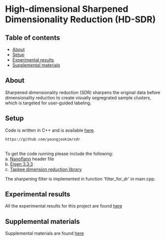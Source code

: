 # High-dimensional Sharpened Dimensionality Reduction (HD-SDR)
## Table of contents
* [About](#about)
* [Setup](#setup)
* [Experimental results](#experimental-results)
* [Supplemental materials](#supplemental-materials)


## About
Sharpened dimensionality reduction (SDR) sharpens the original data before dimensionality reduction to create visually segregrated sample clusters, which is targeted for user-guided labeling. 


## Setup
Code is written in C++ and is available [here](https://github.com/youngjookim/sdr).
```
https://github.com/youngjookim/sdr
```
\
To get the code running please include the following:\
a. [Nanoflann](https://github.com/jlblancoc/nanoflann) header file\
b. [Eigen 3.3.3](http://eigen.tuxfamily.org/)\
c. [Tapkee dimension reduction library](http://tapkee.lisitsyn.me/)

The sharpening filter is implemented in function 'filter_for_dr' in main.cpp.


## Experimental results
All the experimental results for this project are found [here](https://youngjookim.github.io/sdr/experiments/)


## Supplemental materials
Supplemental materials are found [here](https://youngjookim.github.io/sdr/supplemental_materials/)
